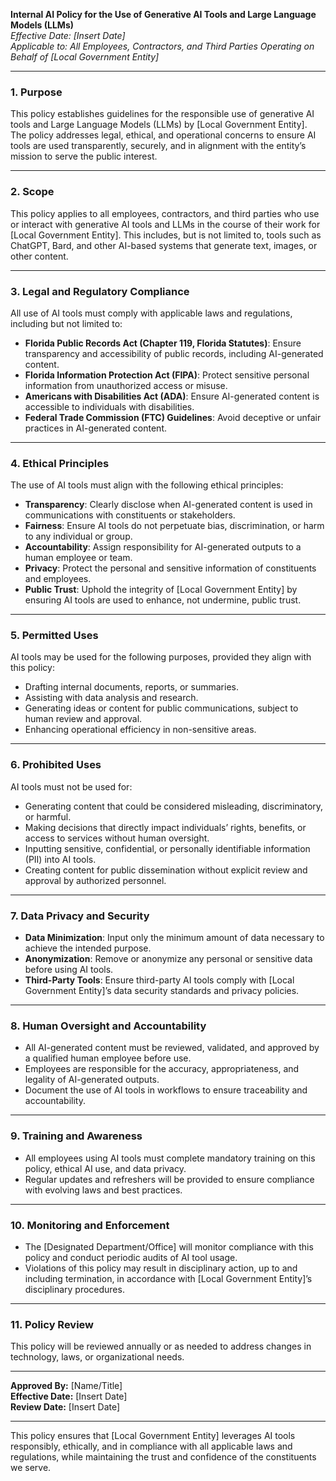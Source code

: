 **Internal AI Policy for the Use of Generative AI Tools and Large Language Models (LLMs)**  
*Effective Date: [Insert Date]*  
*Applicable to: All Employees, Contractors, and Third Parties Operating on Behalf of [Local Government Entity]*  

---

### **1. Purpose**  
This policy establishes guidelines for the responsible use of generative AI tools and Large Language Models (LLMs) by [Local Government Entity]. The policy addresses legal, ethical, and operational concerns to ensure AI tools are used transparently, securely, and in alignment with the entity’s mission to serve the public interest.  

---

### **2. Scope**  
This policy applies to all employees, contractors, and third parties who use or interact with generative AI tools and LLMs in the course of their work for [Local Government Entity]. This includes, but is not limited to, tools such as ChatGPT, Bard, and other AI-based systems that generate text, images, or other content.  

---

### **3. Legal and Regulatory Compliance**  
All use of AI tools must comply with applicable laws and regulations, including but not limited to:  
- **Florida Public Records Act (Chapter 119, Florida Statutes)**: Ensure transparency and accessibility of public records, including AI-generated content.  
- **Florida Information Protection Act (FIPA)**: Protect sensitive personal information from unauthorized access or misuse.  
- **Americans with Disabilities Act (ADA)**: Ensure AI-generated content is accessible to individuals with disabilities.  
- **Federal Trade Commission (FTC) Guidelines**: Avoid deceptive or unfair practices in AI-generated content.  

---

### **4. Ethical Principles**  
The use of AI tools must align with the following ethical principles:  
- **Transparency**: Clearly disclose when AI-generated content is used in communications with constituents or stakeholders.  
- **Fairness**: Ensure AI tools do not perpetuate bias, discrimination, or harm to any individual or group.  
- **Accountability**: Assign responsibility for AI-generated outputs to a human employee or team.  
- **Privacy**: Protect the personal and sensitive information of constituents and employees.  
- **Public Trust**: Uphold the integrity of [Local Government Entity] by ensuring AI tools are used to enhance, not undermine, public trust.  

---

### **5. Permitted Uses**  
AI tools may be used for the following purposes, provided they align with this policy:  
- Drafting internal documents, reports, or summaries.  
- Assisting with data analysis and research.  
- Generating ideas or content for public communications, subject to human review and approval.  
- Enhancing operational efficiency in non-sensitive areas.  

---

### **6. Prohibited Uses**  
AI tools must not be used for:  
- Generating content that could be considered misleading, discriminatory, or harmful.  
- Making decisions that directly impact individuals’ rights, benefits, or access to services without human oversight.  
- Inputting sensitive, confidential, or personally identifiable information (PII) into AI tools.  
- Creating content for public dissemination without explicit review and approval by authorized personnel.  

---

### **7. Data Privacy and Security**  
- **Data Minimization**: Input only the minimum amount of data necessary to achieve the intended purpose.  
- **Anonymization**: Remove or anonymize any personal or sensitive data before using AI tools.  
- **Third-Party Tools**: Ensure third-party AI tools comply with [Local Government Entity]’s data security standards and privacy policies.  

---

### **8. Human Oversight and Accountability**  
- All AI-generated content must be reviewed, validated, and approved by a qualified human employee before use.  
- Employees are responsible for the accuracy, appropriateness, and legality of AI-generated outputs.  
- Document the use of AI tools in workflows to ensure traceability and accountability.  

---

### **9. Training and Awareness**  
- All employees using AI tools must complete mandatory training on this policy, ethical AI use, and data privacy.  
- Regular updates and refreshers will be provided to ensure compliance with evolving laws and best practices.  

---

### **10. Monitoring and Enforcement**  
- The [Designated Department/Office] will monitor compliance with this policy and conduct periodic audits of AI tool usage.  
- Violations of this policy may result in disciplinary action, up to and including termination, in accordance with [Local Government Entity]’s disciplinary procedures.  

---

### **11. Policy Review**  
This policy will be reviewed annually or as needed to address changes in technology, laws, or organizational needs.  

---

**Approved By:** [Name/Title]  
**Effective Date:** [Insert Date]  
**Review Date:** [Insert Date]  

--- 

This policy ensures that [Local Government Entity] leverages AI tools responsibly, ethically, and in compliance with all applicable laws and regulations, while maintaining the trust and confidence of the constituents we serve.

